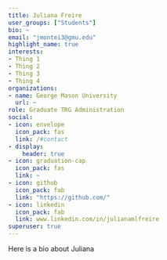 ```yaml
---
title: Juliana Freire
user_groups: ["Students"]
bio: ~
email: "jmontei3@gmu.edu"
highlight_name: true
interests:
- Thing 1
- Thing 2
- Thing 3
- Thing 4
organizations:
- name: George Mason University
  url: ~
role: Graduate TRG Administration
social:
- icon: envelope
  icon_pack: fas
  link: /#contact
- display:
    header: true
- icon: graduation-cap
  icon_pack: fas
  link: ~
- icon: github
  icon_pack: fab
  link: "https://github.com/"
- icon: linkedin
  icon_pack: fab
  link: www.linkedin.com/in/julianamlfreire
superuser: true
---
```


Here is a bio about Juliana
